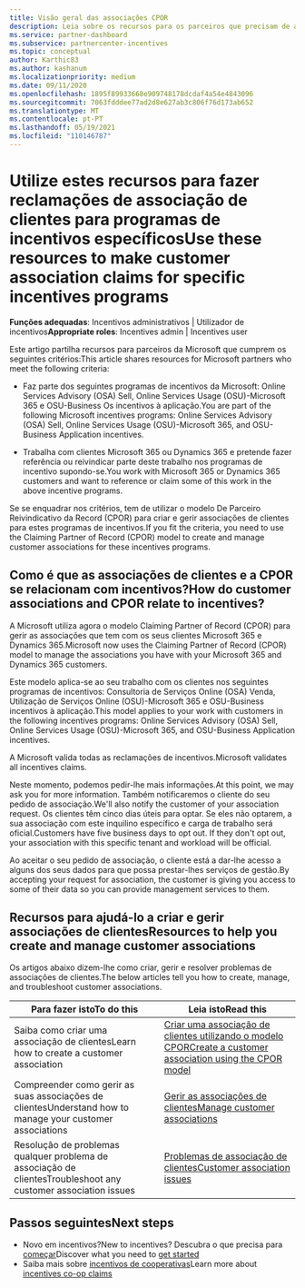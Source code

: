 ```yaml
---
title: Visão geral das associações CPOR
description: Leia sobre os recursos para os parceiros que precisam de associar clientes a programas de incentivos específicos através do modelo Claiming Partner of Record (CPOR).
ms.service: partner-dashboard
ms.subservice: partnercenter-incentives
ms.topic: conceptual
author: Karthic83
ms.author: kashanum
ms.localizationpriority: medium
ms.date: 09/11/2020
ms.openlocfilehash: 1895f89933668e909748178dcdaf4a54e4843096
ms.sourcegitcommit: 7063fdddee77ad2d8e627ab3c806f76d173ab652
ms.translationtype: MT
ms.contentlocale: pt-PT
ms.lasthandoff: 05/19/2021
ms.locfileid: "110146787"
---
```

# <a name="use-these-resources-to-make-customer-association-claims-for-specific-incentives-programs"></a><span data-ttu-id="2af42-103">Utilize estes recursos para fazer reclamações de associação de clientes para programas de incentivos específicos</span><span class="sxs-lookup"><span data-stu-id="2af42-103">Use these resources to make customer association claims for specific incentives programs</span></span>

<span data-ttu-id="2af42-104">**Funções adequadas**: Incentivos administrativos | Utilizador de incentivos</span><span class="sxs-lookup"><span data-stu-id="2af42-104">**Appropriate roles**: Incentives admin | Incentives user</span></span>

<span data-ttu-id="2af42-105">Este artigo partilha recursos para parceiros da Microsoft que cumprem os seguintes critérios:</span><span class="sxs-lookup"><span data-stu-id="2af42-105">This article shares resources for Microsoft partners who meet the following criteria:</span></span>

- <span data-ttu-id="2af42-106">Faz parte dos seguintes programas de incentivos da Microsoft: Online Services Advisory (OSA) Sell, Online Services Usage (OSU)-Microsoft 365 e OSU-Business Os incentivos à aplicação.</span><span class="sxs-lookup"><span data-stu-id="2af42-106">You are part of the following Microsoft incentives programs: Online Services Advisory (OSA) Sell, Online Services Usage (OSU)-Microsoft 365, and OSU-Business Application incentives.</span></span>

- <span data-ttu-id="2af42-107">Trabalha com clientes Microsoft 365 ou Dynamics 365 e pretende fazer referência ou reivindicar parte deste trabalho nos programas de incentivo supondo-se.</span><span class="sxs-lookup"><span data-stu-id="2af42-107">You work with Microsoft 365 or Dynamics 365 customers and want to reference or claim some of this work in the above incentive programs.</span></span>

<span data-ttu-id="2af42-108">Se se enquadrar nos critérios, tem de utilizar o modelo De Parceiro Reivindicativo da Record (CPOR) para criar e gerir associações de clientes para estes programas de incentivos.</span><span class="sxs-lookup"><span data-stu-id="2af42-108">If you fit the criteria, you need to use the Claiming Partner of Record (CPOR) model to create and manage customer associations for these incentives programs.</span></span>
 
## <a name="how-do-customer-associations-and-cpor-relate-to-incentives"></a><span data-ttu-id="2af42-109">Como é que as associações de clientes e a CPOR se relacionam com incentivos?</span><span class="sxs-lookup"><span data-stu-id="2af42-109">How do customer associations and CPOR relate to incentives?</span></span>

<span data-ttu-id="2af42-110">A Microsoft utiliza agora o modelo Claiming Partner of Record (CPOR) para gerir as associações que tem com os seus clientes Microsoft 365 e Dynamics 365.</span><span class="sxs-lookup"><span data-stu-id="2af42-110">Microsoft now uses the Claiming Partner of Record (CPOR) model to manage the associations you have with your Microsoft 365 and Dynamics 365 customers.</span></span>

<span data-ttu-id="2af42-111">Este modelo aplica-se ao seu trabalho com os clientes nos seguintes programas de incentivos: Consultoria de Serviços Online (OSA) Venda, Utilização de Serviços Online (OSU)-Microsoft 365 e OSU-Business incentivos à aplicação.</span><span class="sxs-lookup"><span data-stu-id="2af42-111">This model applies to your work with customers in the following incentives programs: Online Services Advisory (OSA) Sell, Online Services Usage (OSU)-Microsoft 365, and OSU-Business Application incentives.</span></span>

<span data-ttu-id="2af42-112">A Microsoft valida todas as reclamações de incentivos.</span><span class="sxs-lookup"><span data-stu-id="2af42-112">Microsoft validates all incentives claims.</span></span>

<span data-ttu-id="2af42-113">Neste momento, podemos pedir-lhe mais informações.</span><span class="sxs-lookup"><span data-stu-id="2af42-113">At this point, we may ask you for more information.</span></span> <span data-ttu-id="2af42-114">Também notificaremos o cliente do seu pedido de associação.</span><span class="sxs-lookup"><span data-stu-id="2af42-114">We'll also notify the customer of your association request.</span></span> <span data-ttu-id="2af42-115">Os clientes têm cinco dias úteis para optar. Se eles não optarem, a sua associação com este inquilino específico e carga de trabalho será oficial.</span><span class="sxs-lookup"><span data-stu-id="2af42-115">Customers have five business days to opt out. If they don't opt out, your association with this specific tenant and workload will be official.</span></span>

<span data-ttu-id="2af42-116">Ao aceitar o seu pedido de associação, o cliente está a dar-lhe acesso a alguns dos seus dados para que possa prestar-lhes serviços de gestão.</span><span class="sxs-lookup"><span data-stu-id="2af42-116">By accepting your request for association, the customer is giving you access to some of their data so you can provide management services to them.</span></span> 

## <a name="resources-to-help-you-create-and-manage-customer-associations"></a><span data-ttu-id="2af42-117">Recursos para ajudá-lo a criar e gerir associações de clientes</span><span class="sxs-lookup"><span data-stu-id="2af42-117">Resources to help you create and manage customer associations</span></span>

<span data-ttu-id="2af42-118">Os artigos abaixo dizem-lhe como criar, gerir e resolver problemas de associações de clientes.</span><span class="sxs-lookup"><span data-stu-id="2af42-118">The below articles tell you how to create, manage, and troubleshoot customer associations.</span></span>

|  <span data-ttu-id="2af42-119">**Para fazer isto**</span><span class="sxs-lookup"><span data-stu-id="2af42-119">**To do this**</span></span>  |  <span data-ttu-id="2af42-120">**Leia isto**</span><span class="sxs-lookup"><span data-stu-id="2af42-120">**Read this**</span></span>  |
|--------------|-----------|
| <span data-ttu-id="2af42-121">Saiba como criar uma associação de clientes</span><span class="sxs-lookup"><span data-stu-id="2af42-121">Learn how to create a customer association</span></span>  | [<span data-ttu-id="2af42-122">Criar uma associação de clientes utilizando o modelo CPOR</span><span class="sxs-lookup"><span data-stu-id="2af42-122">Create a customer association using the CPOR model</span></span>](submit-osa-claim.md)  |
|<span data-ttu-id="2af42-123">Compreender como gerir as suas associações de clientes</span><span class="sxs-lookup"><span data-stu-id="2af42-123">Understand how to manage your customer associations</span></span>  | [<span data-ttu-id="2af42-124">Gerir as associações de clientes</span><span class="sxs-lookup"><span data-stu-id="2af42-124">Manage customer associations</span></span>](incentives-manage-customer-associations.md)  |
|<span data-ttu-id="2af42-125">Resolução de problemas qualquer problema de associação de clientes</span><span class="sxs-lookup"><span data-stu-id="2af42-125">Troubleshoot any customer association issues</span></span>  | [<span data-ttu-id="2af42-126">Problemas de associação de clientes</span><span class="sxs-lookup"><span data-stu-id="2af42-126">Customer association issues</span></span>](incentives-customer-association-issues.md)  |

## <a name="next-steps"></a><span data-ttu-id="2af42-127">Passos seguintes</span><span class="sxs-lookup"><span data-stu-id="2af42-127">Next steps</span></span>

- <span data-ttu-id="2af42-128">Novo em incentivos?</span><span class="sxs-lookup"><span data-stu-id="2af42-128">New to incentives?</span></span> <span data-ttu-id="2af42-129">Descubra o que precisa para [começar](incentives-get-started-intro.md)</span><span class="sxs-lookup"><span data-stu-id="2af42-129">Discover what you need to [get started](incentives-get-started-intro.md)</span></span>
- <span data-ttu-id="2af42-130">Saiba mais sobre [incentivos de cooperativas](claims-overview.md)</span><span class="sxs-lookup"><span data-stu-id="2af42-130">Learn more about [incentives co-op claims](claims-overview.md)</span></span>
